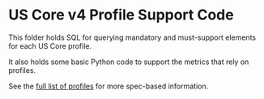 # US Core v4 Profile Support Code

This folder holds SQL for querying mandatory and must-support elements
for each US Core profile.

It also holds some basic Python code to support the metrics that rely on profiles.

See the
[full list of profiles](http://hl7.org/fhir/us/core/STU4/profiles-and-extensions.html)
for more spec-based information.
